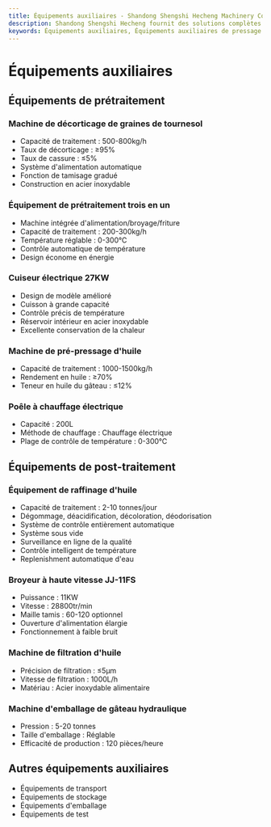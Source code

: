 ```yaml
---
title: Équipements auxiliaires - Shandong Shengshi Hecheng Machinery Co., Ltd.
description: Shandong Shengshi Hecheng fournit des solutions complètes d'équipements auxiliaires pour presses à huile, y compris les équipements de prétraitement, de post-traitement, les broyeurs, les filtres à huile, etc., assurant le fonctionnement efficace des lignes de production de traitement de graines oléagineuses.
keywords: Équipements auxiliaires, Équipements auxiliaires de pressage d'huile, Équipements de prétraitement, Équipements de post-traitement, Broyeur, Filtre à huile, Cuiseur, Poêle, Équipements de traitement de graines oléagineuses, Équipements auxiliaires de pressage d'huile, Équipements de ligne de production de pressage d'huile, Équipements auxiliaires de traitement de graines oléagineuses
---
```


# Équipements auxiliaires

## Équipements de prétraitement

### Machine de décorticage de graines de tournesol
- Capacité de traitement : 500-800kg/h
- Taux de décorticage : ≥95%
- Taux de cassure : ≤5%
- Système d'alimentation automatique
- Fonction de tamisage gradué
- Construction en acier inoxydable

### Équipement de prétraitement trois en un
- Machine intégrée d'alimentation/broyage/friture
- Capacité de traitement : 200-300kg/h
- Température réglable : 0-300℃
- Contrôle automatique de température
- Design économe en énergie

### Cuiseur électrique 27KW
- Design de modèle amélioré
- Cuisson à grande capacité
- Contrôle précis de température
- Réservoir intérieur en acier inoxydable
- Excellente conservation de la chaleur

### Machine de pré-pressage d'huile
- Capacité de traitement : 1000-1500kg/h
- Rendement en huile : ≥70%
- Teneur en huile du gâteau : ≤12%

### Poêle à chauffage électrique
- Capacité : 200L
- Méthode de chauffage : Chauffage électrique
- Plage de contrôle de température : 0-300℃

## Équipements de post-traitement

### Équipement de raffinage d'huile
- Capacité de traitement : 2-10 tonnes/jour
- Dégommage, déacidification, décoloration, déodorisation
- Système de contrôle entièrement automatique
- Système sous vide
- Surveillance en ligne de la qualité
- Contrôle intelligent de température
- Replenishment automatique d'eau

### Broyeur à haute vitesse JJ-11FS
- Puissance : 11KW
- Vitesse : 28800tr/min
- Maille tamis : 60-120 optionnel
- Ouverture d'alimentation élargie
- Fonctionnement à faible bruit

### Machine de filtration d'huile
- Précision de filtration : ≤5μm
- Vitesse de filtration : 1000L/h
- Matériau : Acier inoxydable alimentaire

### Machine d'emballage de gâteau hydraulique
- Pression : 5-20 tonnes
- Taille d'emballage : Réglable
- Efficacité de production : 120 pièces/heure

## Autres équipements auxiliaires

- Équipements de transport
- Équipements de stockage
- Équipements d'emballage
- Équipements de test